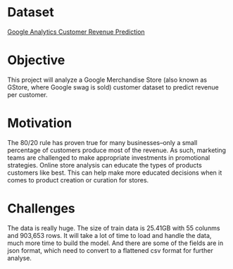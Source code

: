 # Dataset
[Google Analytics Customer Revenue Prediction](https://www.kaggle.com/c/ga-customer-revenue-prediction/overview)

# Objective
This project will analyze a Google Merchandise Store (also known as GStore, where Google swag is sold) customer dataset to predict revenue per customer.

# Motivation
The 80/20 rule has proven true for many businesses–only a small percentage of customers produce most of the revenue. As such, marketing teams are challenged to make appropriate investments in promotional strategies. Online store analysis can educate the types of products customers like best. This can help make more educated decisions when it comes to product creation or curation for stores.

# Challenges
The data is really huge. The size of train data is 25.41GB with 55 colunms and 903,653 rows. It will take a lot of time to load and handle the data, much more time to build the model. And there are some of the fields are in json format, which need to convert to a flattened csv format for further analyse.
